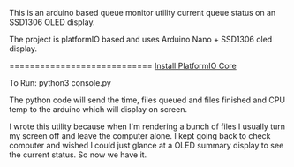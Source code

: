 This is an arduino based queue monitor utility current queue status on an SSD1306 OLED display.

The project is platformIO based and uses Arduino Nano + SSD1306 oled display.



============================
[Install PlatformIO Core](https://docs.platformio.org/page/core.html)


To Run: 
python3 console.py

The python code will send the time, files queued and files finished and CPU temp to the arduino which will display on screen. 

I wrote this utility because when I'm rendering a bunch of files I usually turn my screen off and leave the computer alone. I kept going back to check computer and wished I could just glance at a OLED summary display to see the current status. So now we have it. 